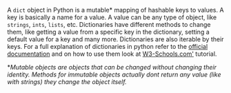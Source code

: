 A `dict` object in Python is a mutable\* mapping of hashable keys to values. A key is basically a name for a value. A value can be any type of object, like `strings`, `ints`, `lists`, etc. Dictionaries have different methods to change them, like getting a value from a specific key in the dictionary, setting a default value for a key and many more. Dictionaries are also iterable by their keys. For a full explanation of dictionaries in python refer to the [official documentation][docs] and on how to use them look at [W3-Schools.com'][how-to] tutorial.

\*_Mutable objects are objects that can be changed without changing their identity. Methods for immutable objects actually dont return any value (like with strings) they change the object itself._

[docs]: https://docs.python.org/3/tutorial/datastructures.html#dictionaries
[how-to]: https://www.w3schools.com/python/python_dictionaries.asp
